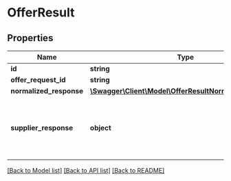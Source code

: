 # OfferResult

## Properties
Name | Type | Description | Notes
------------ | ------------- | ------------- | -------------
**id** | **string** |  | [optional] 
**offer_request_id** | **string** |  | [optional] 
**normalized_response** | [**\Swagger\Client\Model\OfferResultNormalizedResponse**](OfferResultNormalizedResponse.md) |  | [optional] 
**supplier_response** | **object** | Offer Request Raw Supplier Boxcribe API Response | [optional] 

[[Back to Model list]](../../README.md#documentation-for-models) [[Back to API list]](../../README.md#documentation-for-api-endpoints) [[Back to README]](../../README.md)

